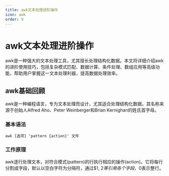 ```yaml
---
title: awk文本处理进阶操作
icon: awk
order: 9
---
```


# awk文本处理进阶操作

awk是一种强大的文本处理工具，尤其擅长处理结构化数据。本文将详细介绍awk的进阶使用技巧，包括复杂模式匹配、数据计算、条件处理、数组应用等高级功能，帮助用户掌握这一文本处理利器，提高数据处理效率。

## awk基础回顾

awk是一种编程语言，专为文本处理而设计，尤其适合处理结构化数据。其名称来源于创始人Alfred Aho、Peter Weinberger和Brian Kernighan的姓氏首字母。

### 基本语法

```
awk [选项] 'pattern {action}' 文件
```

### 工作原理

awk逐行处理文本，对符合模式(pattern)的行执行相应的操作(action)。它将每行分割成字段，默认以空白字符为分隔符，通过$1, $2等引用各个字段，$0表示整行。
